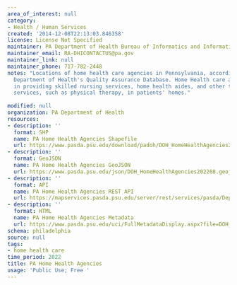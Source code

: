 ```yaml
---
area_of_interest: null
category:
- Health / Human Services
created: '2014-12-08T22:13:03.846358'
license: License Not Specified
maintainer: PA Department of Health Bureau of Informatics and Information Technology
maintainer_email: RA-DHICONTACTUS@pa.gov
maintainer_link: null
maintainer_phone: 717-782-2448
notes: "Locations of home health care agencies in Pennsylvania, according to the PA
  Department of Health's Quality Assurance Database. Home Health care agencies specialize
  in providing skilled nursing services, home health aides, and other therapeutic
  services, such as physical therapy, in patients' homes."
  
modified: null
organization: PA Department of Health
resources:
- description: ''
  format: SHP
  name: PA Home Health Agencies Shapefile
  url: https://www.pasda.psu.edu/download/padoh/DOH_HomeHealthAgencies202208.zip
- description: ''
  format: GeoJSON
  name: PA Home Health Agencies GeoJSON
  url: https://www.pasda.psu.edu/json/DOH_HomeHealthAgencies202208.geojson
- description: ''
  format: API
  name: PA Home Health Agencies REST API
  url: https://mapservices.pasda.psu.edu/server/rest/services/pasda/DepHealth/MapServer
- description: ''
  format: HTML
  name: PA Home Health Agencies Metadata
  url: https://www.pasda.psu.edu/uci/FullMetadataDisplay.aspx?file=DOH_HomeHealthAgencies202208.xml
schema: philadelphia
source: null
tags: 
- home health care
time_period: 2022
title: PA Home Health Agencies
usage: 'Public Use; Free '
---
```

